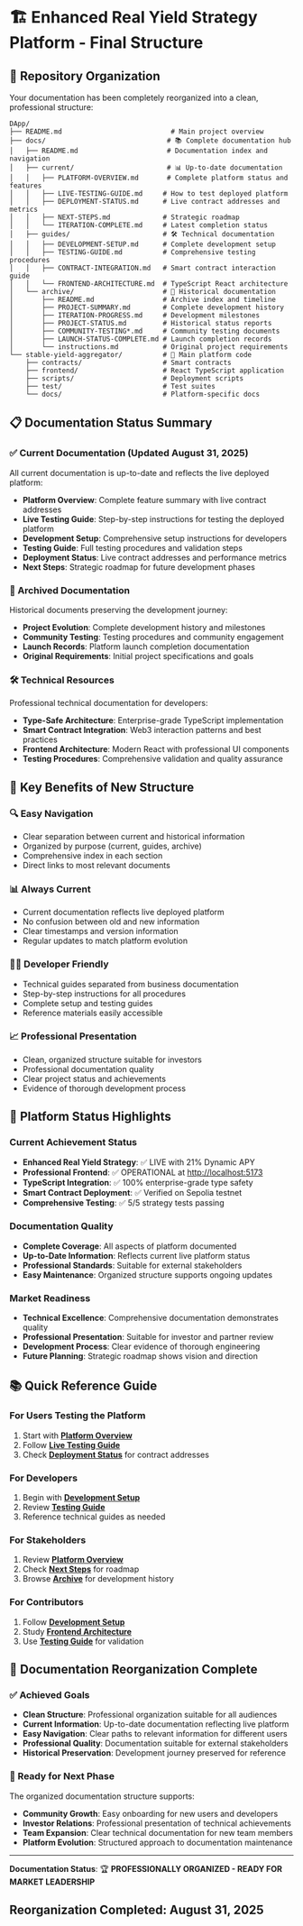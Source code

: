 # 🏗️ Enhanced Real Yield Strategy Platform - Final Structure

## 📁 Repository Organization

Your documentation has been completely reorganized into a clean, professional structure:

```text
DApp/
├── README.md                           # Main project overview
├── docs/                              # 📚 Complete documentation hub
│   ├── README.md                      # Documentation index and navigation
│   ├── current/                       # 📊 Up-to-date documentation
│   │   ├── PLATFORM-OVERVIEW.md       # Complete platform status and features
│   │   ├── LIVE-TESTING-GUIDE.md     # How to test deployed platform
│   │   ├── DEPLOYMENT-STATUS.md      # Live contract addresses and metrics
│   │   ├── NEXT-STEPS.md             # Strategic roadmap
│   │   └── ITERATION-COMPLETE.md     # Latest completion status
│   ├── guides/                       # 🛠️ Technical documentation
│   │   ├── DEVELOPMENT-SETUP.md      # Complete development setup
│   │   ├── TESTING-GUIDE.md          # Comprehensive testing procedures
│   │   ├── CONTRACT-INTEGRATION.md   # Smart contract interaction guide
│   │   └── FRONTEND-ARCHITECTURE.md  # TypeScript React architecture
│   └── archive/                      # 📁 Historical documentation
│       ├── README.md                 # Archive index and timeline
│       ├── PROJECT-SUMMARY.md        # Complete development history
│       ├── ITERATION-PROGRESS.md     # Development milestones
│       ├── PROJECT-STATUS.md         # Historical status reports
│       ├── COMMUNITY-TESTING*.md     # Community testing documents
│       ├── LAUNCH-STATUS-COMPLETE.md # Launch completion records
│       └── instructions.md           # Original project requirements
└── stable-yield-aggregator/          # 🚀 Main platform code
    ├── contracts/                    # Smart contracts
    ├── frontend/                     # React TypeScript application  
    ├── scripts/                      # Deployment scripts
    ├── test/                         # Test suites
    └── docs/                         # Platform-specific docs
```

## 📋 Documentation Status Summary

### ✅ Current Documentation (Updated August 31, 2025)

All current documentation is up-to-date and reflects the live deployed platform:

- **Platform Overview**: Complete feature summary with live contract addresses
- **Live Testing Guide**: Step-by-step instructions for testing the deployed platform
- **Development Setup**: Comprehensive setup instructions for developers
- **Testing Guide**: Full testing procedures and validation steps
- **Deployment Status**: Live contract addresses and performance metrics
- **Next Steps**: Strategic roadmap for future development phases

### 📁 Archived Documentation  

Historical documents preserving the development journey:

- **Project Evolution**: Complete development history and milestones
- **Community Testing**: Testing procedures and community engagement
- **Launch Records**: Platform launch completion documentation
- **Original Requirements**: Initial project specifications and goals

### 🛠️ Technical Resources

Professional technical documentation for developers:

- **Type-Safe Architecture**: Enterprise-grade TypeScript implementation
- **Smart Contract Integration**: Web3 interaction patterns and best practices  
- **Frontend Architecture**: Modern React with professional UI components
- **Testing Procedures**: Comprehensive validation and quality assurance

## 🎯 Key Benefits of New Structure

### 🔍 Easy Navigation

- Clear separation between current and historical information
- Organized by purpose (current, guides, archive)
- Comprehensive index in each section
- Direct links to most relevant documents

### 📊 Always Current

- Current documentation reflects live deployed platform
- No confusion between old and new information
- Clear timestamps and version information
- Regular updates to match platform evolution

### 👨‍💻 Developer Friendly

- Technical guides separated from business documentation
- Step-by-step instructions for all procedures
- Complete setup and testing guides
- Reference materials easily accessible

### 📈 Professional Presentation

- Clean, organized structure suitable for investors
- Professional documentation quality
- Clear project status and achievements
- Evidence of thorough development process

## 🚀 Platform Status Highlights

### Current Achievement Status

- **Enhanced Real Yield Strategy**: ✅ LIVE with 21% Dynamic APY
- **Professional Frontend**: ✅ OPERATIONAL at <http://localhost:5173>
- **TypeScript Integration**: ✅ 100% enterprise-grade type safety  
- **Smart Contract Deployment**: ✅ Verified on Sepolia testnet
- **Comprehensive Testing**: ✅ 5/5 strategy tests passing

### Documentation Quality

- **Complete Coverage**: All aspects of platform documented
- **Up-to-Date Information**: Reflects current live platform status
- **Professional Standards**: Suitable for external stakeholders
- **Easy Maintenance**: Organized structure supports ongoing updates

### Market Readiness

- **Technical Excellence**: Comprehensive documentation demonstrates quality
- **Professional Presentation**: Suitable for investor and partner review
- **Development Process**: Clear evidence of thorough engineering
- **Future Planning**: Strategic roadmap shows vision and direction

## 📚 Quick Reference Guide

### For Users Testing the Platform

1. Start with **[Platform Overview](docs/current/PLATFORM-OVERVIEW.md)**
2. Follow **[Live Testing Guide](docs/current/LIVE-TESTING-GUIDE.md)**
3. Check **[Deployment Status](docs/current/DEPLOYMENT-STATUS.md)** for contract addresses

### For Developers

1. Begin with **[Development Setup](docs/guides/DEVELOPMENT-SETUP.md)**
2. Review **[Testing Guide](docs/guides/TESTING-GUIDE.md)**
3. Reference technical guides as needed

### For Stakeholders

1. Review **[Platform Overview](docs/current/PLATFORM-OVERVIEW.md)**
2. Check **[Next Steps](docs/current/NEXT-STEPS.md)** for roadmap
3. Browse **[Archive](docs/archive/README.md)** for development history

### For Contributors

1. Follow **[Development Setup](docs/guides/DEVELOPMENT-SETUP.md)**
2. Study **[Frontend Architecture](docs/guides/FRONTEND-ARCHITECTURE.md)**
3. Use **[Testing Guide](docs/guides/TESTING-GUIDE.md)** for validation

## 🎉 Documentation Reorganization Complete

### ✅ Achieved Goals

- **Clean Structure**: Professional organization suitable for all audiences
- **Current Information**: Up-to-date documentation reflecting live platform
- **Easy Navigation**: Clear paths to relevant information for different users
- **Professional Quality**: Documentation suitable for external stakeholders
- **Historical Preservation**: Development journey preserved for reference

### 🚀 Ready for Next Phase

The organized documentation structure supports:

- **Community Growth**: Easy onboarding for new users and developers
- **Investor Relations**: Professional presentation of technical achievements
- **Team Expansion**: Clear technical documentation for new team members
- **Platform Evolution**: Structured approach to documentation maintenance

---

**Documentation Status**: 🏆 **PROFESSIONALLY ORGANIZED - READY FOR MARKET LEADERSHIP**

## Reorganization Completed: August 31, 2025
